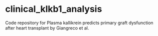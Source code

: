 # clinical_klkb1_analysis
Code repository for Plasma kallikrein predicts primary graft dysfunction after heart transplant by Giangreco et al.
